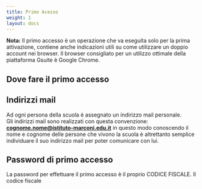 ```yaml
---
title: Primo Acesso
weight: 1
layout: docs
---
```


<div class="note">
  <strong>Nota:</strong> Il primo accesso è un operazione che va eseguita solo per la prima attivazione, contiene anche indicazioni utili su come utilizzare un doppio account nei browser.
  Il browser consigliato per un utilizzo ottimale della piattaforma Gsuite è Google Chrome.
</div>

## Dove fare il primo accesso



## Indirizzi mail

Ad ogni persona della scuola è assegnato un indirizzo mail personale.<br> 
Gli indirizzi mail sono realizzati con questa convenzione: **cognome.nome@istituto-marconi.edu.it** in questo modo conoscendo il nome e cognome delle persone che vivono la scuola è altrettanto semplice individuare il suo indirizzo mail per poter comunicare con lui.<br>

## Password di primo accesso

La password per effettuare il primo accesso è il proprio CODICE FISCALE. Il codice fiscale 
